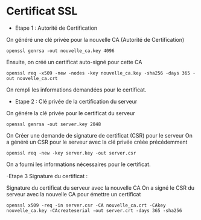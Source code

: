 # Certificat SSL

- Etape 1 : Autorité de Certification

On généré une clé privée pour la nouvelle CA (Autorité de Certification)

    openssl genrsa -out nouvelle_ca.key 4096


Ensuite, on créé un certificat auto-signé pour cette CA

    openssl req -x509 -new -nodes -key nouvelle_ca.key -sha256 -days 365 -out nouvelle_ca.crt


On rempli les informations demandées pour le certificat.


- Etape 2 : Clé privée de la certification du serveur


On génére la clé privée pour le certificat du serveur

    openssl genrsa -out server.key 2048


On Créer une demande de signature de certificat (CSR) pour le serveur
On a généré un CSR pour le serveur avec la clé privée créée précédemment

    openssl req -new -key server.key -out server.csr

On a fourni les informations nécessaires pour le certificat.

-Etape 3 Signature du certificat :


Signature du certificat du serveur avec la nouvelle CA
On a signé le CSR du serveur avec la nouvelle CA pour émettre un certificat

    openssl x509 -req -in server.csr -CA nouvelle_ca.crt -CAkey nouvelle_ca.key -CAcreateserial -out server.crt -days 365 -sha256